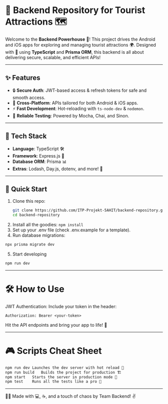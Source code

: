# 🎢 Backend Repository for Tourist Attractions 🗺️

Welcome to the **Backend Powerhouse** 🚀! This project drives the Android and iOS apps for exploring and managing tourist attractions 🌍. Designed with 💙 using **TypeScript** and **Prisma ORM**, this backend is all about delivering secure, scalable, and efficient APIs!

---

## ✨ Features
- 🔒 **Secure Auth**: JWT-based access & refresh tokens for safe and smooth access.
- 📱 **Cross-Platform**: APIs tailored for both Android & iOS apps.
- ⚡ **Fast Development**: Hot-reloading with `ts-node-dev` & `nodemon`.
- 🧪 **Reliable Testing**: Powered by Mocha, Chai, and Sinon.

---

## 🔧 Tech Stack
- **Language**: TypeScript 🛠️
- **Framework**: Express.js 🚦
- **Database ORM**: Prisma 📊
- **Extras**: Lodash, Day.js, dotenv, and more! 🌟

---

## 🚀 Quick Start

1. Clone this repo:
   ```bash
   git clone https://github.com/ITP-Projekt-5AHIT/backend-repository.git
   cd backend-repository

2. Install all the goodies:
   <code>npm install</code>
3. Set up your .env file (check .env.example for a template).
4. Run database migrations:
```bash
npx prisma migrate dev
```
5. Start developing
```bash
npm run dev
```

---

# 🛠️ How to Use
JWT Authentication: Include your token in the header:

```
Authorization: Bearer <your-token>
```
Hit the API endpoints and bring your app to life! 🎉

---

# 🎮 Scripts Cheat Sheet

```bash
npm run dev	Launches the dev server with hot reload 🚀
npm run build	Builds the project for production 🏗️
npm start	Starts the server in production mode 🌟
npm test	Runs all the tests like a pro 🧪
```

---

👩‍💻 Made with 💻, ☕, and a touch of chaos by Team Backend! ✌️
